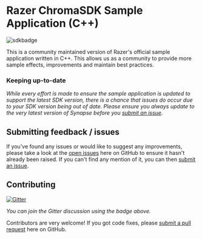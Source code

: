

# Razer ChromaSDK Sample Application (C++)
![sdkbadge]

This is a community maintained version of Razer's official sample application written in C++. This allows us as a community to provide more sample effects, improvements and maintain best practices.

### Keeping up-to-date

*While every effort is made to ensure the sample application is updated to support the latest SDK version, there is a chance that issues do occur due to your SDK version being out of date. Please ensure you always update to the very latest version of Synapse before you [submit an issue][newissue].*

## Submitting feedback / issues

If you've found any issues or would like to suggest any improvements, please take a look at the [open issues][openissues] here on GitHub to ensure it hasn't already been raised. If you can't find any mention of it, you can then [submit an issue][newissue].

## Contributing

[![Gitter][gitterbadge]][gitter]

*You can join the Gitter discussion using the badge above.*

Contributors are very welcome! If you got code fixes, please [submit a pull request][newpull] here on GitHub.

[newpull]: ../../pull/new/develop
[newissue]: ../../issues/new
[openissues]: ../../issues

[gitter]: https://gitter.im/ChromaSchool/OfficialSample?utm_source=badge&utm_medium=badge&utm_campaign=pr-badge
[gitterbadge]: https://badges.gitter.im/Join%20Chat.svg
[sdkbadge]: https://img.shields.io/badge/Chroma%20SDK-1.4.1-brightgreen.svg
